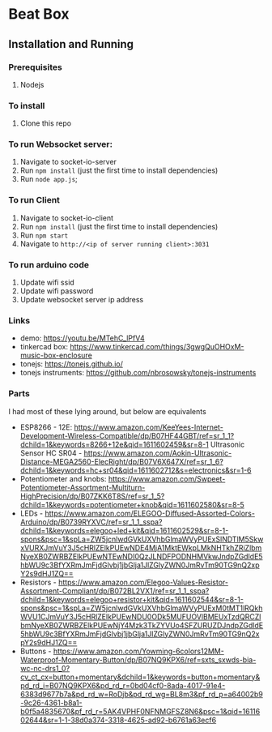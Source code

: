 # Beat Box

## Installation and Running

### Prerequisites
1. Nodejs

### To install
1. Clone this repo

### To run Websocket server:
1. Navigate to socket-io-server
2. Run `npm install` (just the first time to install dependencies)
3. Run `node app.js`;

### To run Client
1. Navigate to socket-io-client
2. Run `npm install` (just the first time to install dependencies)
3. Run `npm start`
4. Navigate to `http://<ip of server running client>:3031`

### To run arduino code
1. Update wifi ssid
2. Update wifi password
3. Update websocket server ip address

### Links
* demo: https://youtu.be/MTehC_lPfV4
* tinkercad box: https://www.tinkercad.com/things/3gwgQuOHOxM-music-box-enclosure
* tonejs: https://tonejs.github.io/
* tonejs instruments: https://github.com/nbrosowsky/tonejs-instruments

### Parts
I had most of these lying around, but below are equivalents

* ESP8266 - 12E: https://www.amazon.com/KeeYees-Internet-Development-Wireless-Compatible/dp/B07HF44GBT/ref=sr_1_1?dchild=1&keywords=8266+12e&qid=1611602459&sr=8-1
Ultrasonic Sensor HC SR04 - https://www.amazon.com/Aokin-Ultrasonic-Distance-MEGA2560-ElecRight/dp/B07V6X647X/ref=sr_1_6?dchild=1&keywords=hc+sr04&qid=1611602712&s=electronics&sr=1-6
* Potentiometer and knobs: https://www.amazon.com/Swpeet-Potentiometer-Assortment-Multiturn-HighPrecision/dp/B07ZKK6T8S/ref=sr_1_5?dchild=1&keywords=potentiometer+knob&qid=1611602580&sr=8-5
* LEDs - https://www.amazon.com/ELEGOO-Diffused-Assorted-Colors-Arduino/dp/B0739RYXVC/ref=sr_1_1_sspa?dchild=1&keywords=elegoo+led+kit&qid=1611602529&sr=8-1-spons&psc=1&spLa=ZW5jcnlwdGVkUXVhbGlmaWVyPUExSlNDTlM5SkwxVURXJmVuY3J5cHRlZElkPUEwNDE4MjA1MktEWkpLMkNHTkhZRiZlbmNyeXB0ZWRBZElkPUEwNTEwNDI0QzJLNDFPODNHMVkwJndpZGdldE5hbWU9c3BfYXRmJmFjdGlvbj1jbGlja1JlZGlyZWN0JmRvTm90TG9nQ2xpY2s9dHJ1ZQ==
* Resistors - https://www.amazon.com/Elegoo-Values-Resistor-Assortment-Compliant/dp/B072BL2VX1/ref=sr_1_1_sspa?dchild=1&keywords=elegoo+resistor+kit&qid=1611602544&sr=8-1-spons&psc=1&spLa=ZW5jcnlwdGVkUXVhbGlmaWVyPUExM0tMT1lRQkhWVU1CJmVuY3J5cHRlZElkPUEwNDU0ODk5MUFUOVlBMEUxTzdQRCZlbmNyeXB0ZWRBZElkPUEwNjY4Mzk3TkZYVUo4SFZURUZDJndpZGdldE5hbWU9c3BfYXRmJmFjdGlvbj1jbGlja1JlZGlyZWN0JmRvTm90TG9nQ2xpY2s9dHJ1ZQ==
* Buttons - https://www.amazon.com/Yowming-6colors12MM-Waterproof-Momentary-Button/dp/B07NQ9KPX6/ref=sxts_sxwds-bia-wc-nc-drs1_0?cv_ct_cx=button+momentary&dchild=1&keywords=button+momentary&pd_rd_i=B07NQ9KPX6&pd_rd_r=0bd04cf0-8ada-4017-91e4-6383d9677b7a&pd_rd_w=RoDjb&pd_rd_wg=BL8m3&pf_rd_p=a64002b9-9c26-4361-b8a1-b0f5a4835670&pf_rd_r=5AK4VPHF0NFNMGFSZ8N6&psc=1&qid=1611602644&sr=1-1-38d0a374-3318-4625-ad92-b6761a63ecf6

